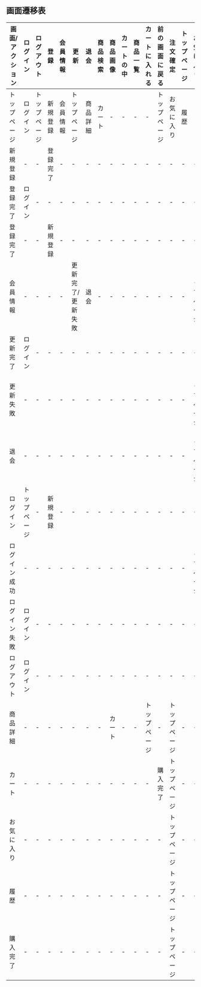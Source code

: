 ## 画面遷移表

|画面/アクション|ログイン|ログアウト|登録|会員情報|更新|退会|商品検索|商品画像|カートの中|商品一覧|カートに入れる|前の画面に戻る|注文確定|トップページ|お気に入り|履歴|
|--------------|-------|---------|----|-------|----|---|-------|-------|----------|-------|-------------|------------|--------|-----------|---------|----|
|トップページ|ログイン|トップページ|新規登録|会員情報|トップページ|商品詳細|カート|-|-|-|-|トップページ|お気に入り|履歴|
|新規登録|-|-|登録完了|-|-|-|-|-|-|-|-|-|-|-|-|-|
|登録完了|ログイン|-|-|-|-|-|-|-|-|-|-|-|-|-|-|-|
|登録完了|-|-|新規登録|-|-|-|-|-|-|-|-|-|-|-|-|-|
|会員情報|-|-|-|-|更新完了/更新失敗|退会|-|-|-|-|-|-|-|-|トップページ|-|-|
|更新完了|ログイン|-|-|-|-|-|-|-|-|-|-|-|-|-|-|-|-|
|更新失敗|-|-|-|-|-|-|-|-|-|-|-|-|-|-|トップページ|-|-|
|退会|-|-|-|-|-|-|-|-|-|-|-|-|-|-|トップページ|-|-|
|ログイン|トップページ|-|新規登録|-|-|-|-|-|-|-|-|-|-|-|-|-|-|
|ログイン成功|-|-|-|-|-|-|-|-|-|-|-|-|-|-|トップページ|-|-|
|ログイン失敗|ログイン|-|-|-|-|-|-|-|-|-|-|-|-|-|-|-|-|
|ログアウト|ログイン|-|-|-|-|-|-|-|-|-|-|-|-|-|-|-|-|
|商品詳細|-|-|-|-|-|-|-|カート|-|-|トップページ|-|トップページ|-|-|
|カート|-|-|-|-|-|-|-|-|-|-|-|購入完了|トップページ|-|-|
|お気に入り|-|-|-|-|-|-|-|-|-|-|-|-|トップページ|-|-|
|履歴|-|-|-|-|-|-|-|-|-|-|-|-|トップページ|-|-|
|購入完了|-|-|-|-|-|-|-|-|-|-|-|-|トップページ|-|-|
 
